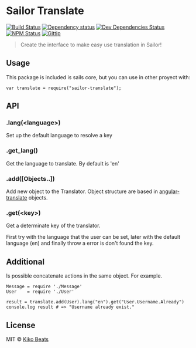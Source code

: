 # Sailor Translate

[![Build Status](http://img.shields.io/travis/sailorjs/sailor-translate/master.svg?style=flat)](https://travis-ci.org/sailorjs/sailor-translate)
[![Dependency status](http://img.shields.io/david/sailorjs/sailor-translate.svg?style=flat)](https://david-dm.org/sailorjs/sailor-translate)
[![Dev Dependencies Status](http://img.shields.io/david/dev/sailorjs/sailor-translate.svg?style=flat)](https://david-dm.org/sailorjs/sailor-translate#info=devDependencies)
[![NPM Status](http://img.shields.io/npm/dm/sailor-translate.svg?style=flat)](https://www.npmjs.org/package/sailor-translate)
[![Gittip](http://img.shields.io/gittip/Kikobeats.svg?style=flat)](https://www.gittip.com/Kikobeats/)


> Create the interface to make easy use translation in Sailor!


## Usage

This package is included is sails core, but you can use in other proyect with:

```
var translate = require("sailor-translate");
```

## API

### .lang(\<language>)

Set up the default language to resolve a key

### .get_lang()

Get the language to translate. By default is 'en'

### .add([Objects..])

Add new object to the Translator. Object structure are based in [angular-translate](https://github.com/angular-translate/angular-translate) objects.


### .get(\<key>)


Get a determinate key of the translator. 

First try with the language that the user can be set, later with the default language (en) and finally throw a error is don't found the key.


## Additional

Is possible concatenate actions in the same object. For example.

```
Message = require './Message'
User    = require './User'

result = translate.add(User).lang("en").get("User.Username.Already")
console.log result # => "Username already exist."

```



## License

MIT © [Kiko Beats](http://www.kikobeats.com)


